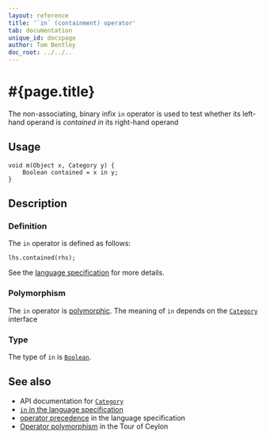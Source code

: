 ```yaml
---
layout: reference
title: '`in` (containment) operator'
tab: documentation
unique_id: docspage
author: Tom Bentley
doc_root: ../../..
---
```


# #{page.title}

The non-associating, binary infix `in` operator is used to test whether its left-hand 
operand is *contained in* its right-hand operand

## Usage 

<!-- try: -->
    void m(Object x, Category y) {
        Boolean contained = x in y;
    }

## Description

### Definition
The `in` operator is defined as follows:

<!-- check:none -->
<!-- try: -->
    lhs.contained(rhs);

See the [language specification](#{site.urls.spec_current}#equalitycomparison) for more details.

### Polymorphism

The `in` operator is [polymorphic](#{page.doc_root}/reference/operator/operator-polymorphism). 
The meaning of `in` depends on the 
[`Category`](#{site.urls.apidoc_current}/Category.type.html) interface

### Type

The type of `in` is [`Boolean`](#{site.urls.apidoc_current}/Boolean.type.html).

## See also

* API documentation for [`Category`](#{site.urls.apidoc_current}/Category.type.html)
* [`in` in the language specification](#{site.urls.spec_current}#equalitycomparison)
* [operator precedence](#{site.urls.spec_current}#operatorprecedence) in the 
  language specification
* [Operator polymorphism](#{page.doc_root}/tour/language-module/#operator_polymorphism) 
  in the Tour of Ceylon

